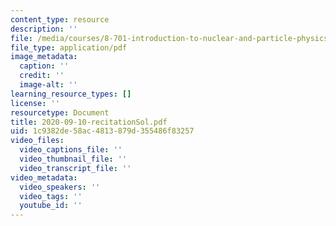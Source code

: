 ```yaml
---
content_type: resource
description: ''
file: /media/courses/8-701-introduction-to-nuclear-and-particle-physics-fall-2020/2020-09-10-recitationsol.pdf
file_type: application/pdf
image_metadata:
  caption: ''
  credit: ''
  image-alt: ''
learning_resource_types: []
license: ''
resourcetype: Document
title: 2020-09-10-recitationSol.pdf
uid: 1c9382de-58ac-4813-879d-355486f83257
video_files:
  video_captions_file: ''
  video_thumbnail_file: ''
  video_transcript_file: ''
video_metadata:
  video_speakers: ''
  video_tags: ''
  youtube_id: ''
---
```

